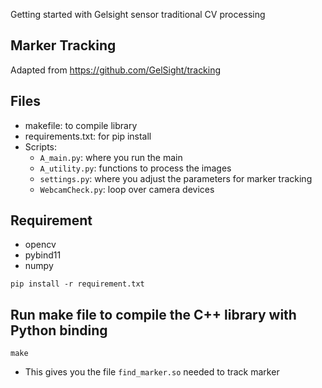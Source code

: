 Getting started with Gelsight sensor traditional CV processing

## Marker Tracking

Adapted from https://github.com/GelSight/tracking

## Files

- makefile: to compile library
- requirements.txt: for pip install
- Scripts:
  - `A_main.py`: where you run the main
  - `A_utility.py`: functions to process the images
  - `settings.py`: where you adjust the parameters for marker tracking
  - `WebcamCheck.py`: loop over camera devices

## Requirement

- opencv
- pybind11
- numpy

```
pip install -r requirement.txt
```

## Run make file to compile the C++ library with Python binding

```
make
```

- This gives you the file `find_marker.so` needed to track marker

